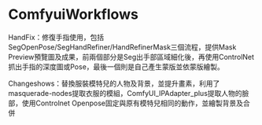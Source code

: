 # ComfyuiWorkflows
HandFix：修復手指使用，包括SegOpenPose/SegHandRefiner/HandRefinerMask三個流程，提供Mask Preview預覽圖及成果，前兩個部分是Seg出手部區域細化後，再使用ControlNet抓出手指的深度圖或Pose，最後一個則是自己產生蒙版並依蒙版繪製。


Changeshows：替換服裝模特兒的人物及背景，並提升畫素，利用了masquerade-nodes提取衣服的模組，ComfyUI_IPAdapter_plus提取人物的臉部，使用Controlnet Openpose固定與原有模特兒相同的動作，並繪製背景及合併
